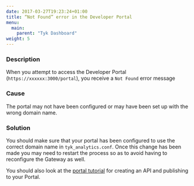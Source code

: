 ```yaml
---
date: 2017-03-27T19:23:24+01:00
title: “Not Found” error in the Developer Portal
menu:
  main:
    parent: "Tyk Dashboard"
weight: 5 
---
```


### Description

When you attempt to access the Developer Portal (`https://xxxxxx:3000/portal`), you receive a `Not Found` error message

### Cause

The portal may not have been configured or may have been set up with the wrong domain name.

### Solution

You should make sure that your portal has been configured to use the correct domain name in `tyk_analytics.conf`. Once this change has been made you may need to restart the process so as to avoid having to reconfigure the Gateway as well.

You should also look at the [portal tutorial](/docs/try-out-tyk/tutorials/create-portal-entry/) for creating an API and publishing to your Portal.



